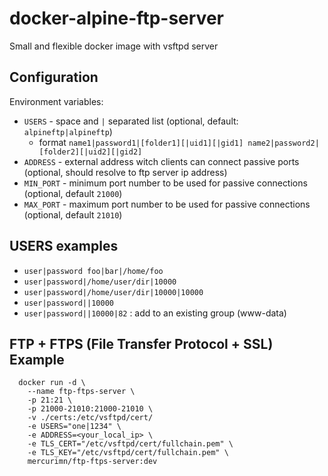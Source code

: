 # docker-alpine-ftp-server

Small and flexible docker image with vsftpd server

## Configuration

Environment variables:
- `USERS` - space and `|` separated list (optional, default: `alpineftp|alpineftp`)
  - format `name1|password1|[folder1][|uid1][|gid1] name2|password2|[folder2][|uid2][|gid2]`
- `ADDRESS` - external address witch clients can connect passive ports (optional, should resolve to ftp server ip address)
- `MIN_PORT` - minimum port number to be used for passive connections (optional, default `21000`)
- `MAX_PORT` - maximum port number to be used for passive connections (optional, default `21010`)

## USERS examples

- `user|password foo|bar|/home/foo`
- `user|password|/home/user/dir|10000`
- `user|password|/home/user/dir|10000|10000`
- `user|password||10000`
- `user|password||10000|82` : add to an existing group (www-data)

## FTP + FTPS (File Transfer Protocol + SSL) Example

```
  docker run -d \
    --name ftp-ftps-server \
    -p 21:21 \
    -p 21000-21010:21000-21010 \
    -v ./certs:/etc/vsftpd/cert/
    -e USERS="one|1234" \
    -e ADDRESS=<your_local_ip> \
    -e TLS_CERT="/etc/vsftpd/cert/fullchain.pem" \
    -e TLS_KEY="/etc/vsftpd/cert/fullchain.pem" \
    mercurimn/ftp-ftps-server:dev
```

